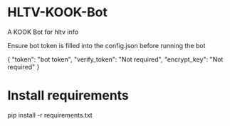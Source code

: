 # HLTV-KOOK-Bot
A KOOK Bot for hltv info

Ensure bot token is filled into the config.json before running the bot

{
  "token": "bot token",
  "verify_token": "Not required",
  "encrypt_key": "Not required"
}


# Install requirements
pip install -r requirements.txt
